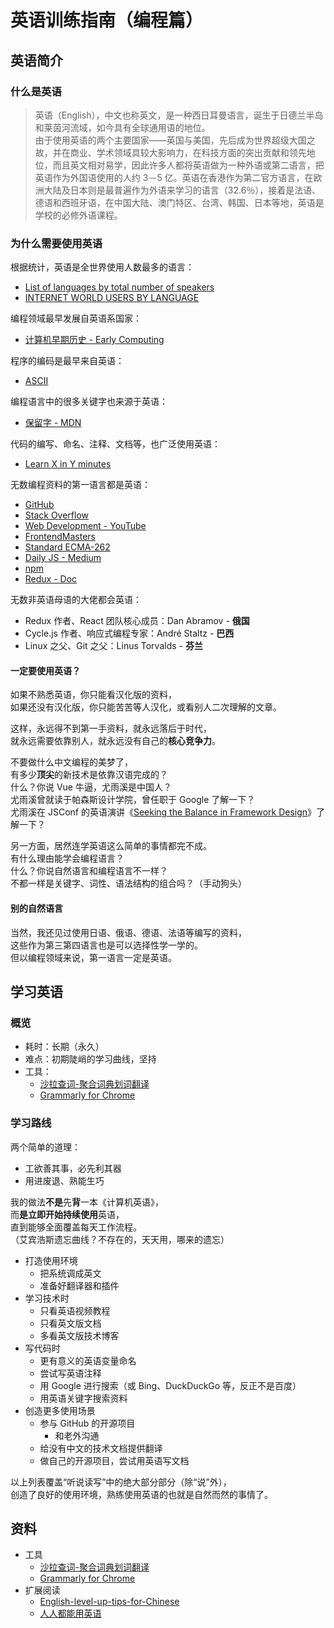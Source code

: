 # 英语训练指南（编程篇）

## 英语简介

### 什么是英语

> 英语（English），中文也称英文，是一种西日耳曼语言，诞生于日德兰半岛和莱茵河流域，如今具有全球通用语的地位。  
> 由于使用英语的两个主要国家——英国与美国，先后成为世界超级大国之故，并在商业、学术领域具较大影响力，在科技方面的突出贡献和领先地位，而且英文相对易学，因此许多人都将英语做为一种外语或第二语言，把英语作为外国语使用的人约 3－5 亿。英语在香港作为第二官方语言，在欧洲大陆及日本则是最普遍作为外语来学习的语言（32.6％），接着是法语、德语和西班牙语，在中国大陆、澳门特区、台湾、韩国、日本等地，英语是学校的必修外语课程。

### 为什么需要使用英语

根据统计，英语是全世界使用人数最多的语言：

- [List of languages by total number of speakers](https://en.wikipedia.org/wiki/List_of_languages_by_total_number_of_speakers)
- [INTERNET WORLD USERS BY LANGUAGE](https://www.internetworldstats.com/stats7.htm)

编程领域最早发展自英语系国家：

- [计算机早期历史 - Early Computing](https://www.bilibili.com/video/av21376839/)

程序的编码是最早来自英语：

- [ASCII](https://en.wikipedia.org/wiki/ASCII)

编程语言中的很多关键字也来源于英语：

- [保留字 - MDN](https://developer.mozilla.org/zh-CN/docs/Web/JavaScript/Reference/Reserved_words)

代码的编写、命名、注释、文档等，也广泛使用英语：

- [Learn X in Y minutes](https://learnxinyminutes.com/docs/javascript/)

无数编程资料的第一语言都是英语：

- [GitHub](https://github.com/)
- [Stack Overflow](https://stackoverflow.com/)
- [Web Development - YouTube](https://www.youtube.com/results?search_query=Web+Development)
- [FrontendMasters](https://frontendmasters.com/)
- [Standard ECMA-262](https://www.ecma-international.org/publications/standards/Ecma-262.htm)
- [Daily JS - Medium](https://medium.com/dailyjs)
- [npm](https://www.npmjs.com/)
- [Redux - Doc](https://redux.js.org/)

无数非英语母语的大佬都会英语：

- Redux 作者、React 团队核心成员：Dan Abramov - **俄国**
- Cycle.js 作者、响应式编程专家：André Staltz - **巴西**
- Linux 之父、Git 之父：Linus Torvalds - **芬兰**

#### 一定要使用英语？

如果不熟悉英语，你只能看汉化版的资料，  
如果还没有汉化版，你只能苦苦等人汉化，或看别人二次理解的文章。

这样，永远得不到第一手资料，就永远落后于时代，  
就永远需要依靠别人，就永远没有自己的**核心竞争力**。

不要做什么中文编程的美梦了，  
有多少**顶尖**的新技术是依靠汉语完成的？  
什么？你说 Vue 牛逼，尤雨溪是中国人？  
尤雨溪曾就读于帕森斯设计学院，曾任职于 Google 了解一下？  
尤雨溪在 JSConf 的英语演讲《[Seeking the Balance in Framework Design](https://www.youtube.com/watch?v=ANtSWq-zI0s)》了解一下？

另一方面，居然连学英语这么简单的事情都完不成。  
有什么理由能学会编程语言？  
什么？你说自然语言和编程语言不一样？  
不都一样是关键字、词性、语法结构的组合吗？（手动狗头）

#### 别的自然语言

当然，我还见过使用日语、俄语、德语、法语等编写的资料，  
这些作为第三第四语言也是可以选择性学一学的。  
但以编程领域来说，第一语言一定是英语。

## 学习英语

### 概览

- 耗时：长期（永久）
- 难点：初期陡峭的学习曲线，坚持
- 工具：
  - [沙拉查词-聚合词典划词翻译](https://chrome.google.com/webstore/detail/%E6%B2%99%E6%8B%89%E6%9F%A5%E8%AF%8D-%E8%81%9A%E5%90%88%E8%AF%8D%E5%85%B8%E5%88%92%E8%AF%8D%E7%BF%BB%E8%AF%91/cdonnmffkdaoajfknoeeecmchibpmkmg)
  - [Grammarly for Chrome](https://chrome.google.com/webstore/detail/grammarly-for-chrome/kbfnbcaeplbcioakkpcpgfkobkghlhen)

### 学习路线

两个简单的道理：

- 工欲善其事，必先利其器
- 用进废退、熟能生巧

我的做法**不是**先**背**一本《计算机英语》，  
而**是立即开始持续使用**英语，  
直到能够全面覆盖每天工作流程。  
（艾宾浩斯遗忘曲线？不存在的，天天用，哪来的遗忘）

- 打造使用环境
  - 把系统调成英文
  - 准备好翻译器和插件
- 学习技术时
  - 只看英语视频教程
  - 只看英文版文档
  - 多看英文版技术博客
- 写代码时
  - 更有意义的英语变量命名
  - 尝试写英语注释
  - 用 Google 进行搜索（或 Bing、DuckDuckGo 等，反正不是百度）
  - 用英语关键字搜索资料
- 创造更多使用场景
  - 参与 GitHub 的开源项目
    - 和老外沟通
  - 给没有中文的技术文档提供翻译
  - 做自己的开源项目，尝试用英语写文档

以上列表覆盖“听说读写”中的绝大部分部分（除“说”外），  
创造了良好的使用环境，熟练使用英语的也就是自然而然的事情了。

## 资料

- 工具
  - [沙拉查词-聚合词典划词翻译](https://chrome.google.com/webstore/detail/%E6%B2%99%E6%8B%89%E6%9F%A5%E8%AF%8D-%E8%81%9A%E5%90%88%E8%AF%8D%E5%85%B8%E5%88%92%E8%AF%8D%E7%BF%BB%E8%AF%91/cdonnmffkdaoajfknoeeecmchibpmkmg)
  - [Grammarly for Chrome](https://chrome.google.com/webstore/detail/grammarly-for-chrome/kbfnbcaeplbcioakkpcpgfkobkghlhen)
- 扩展阅读
  - [English-level-up-tips-for-Chinese](https://github.com/byoungd/english-level-up-tips-for-Chinese)
  - [人人都能用英语](https://github.com/xiaolai/everyone-can-use-english)
